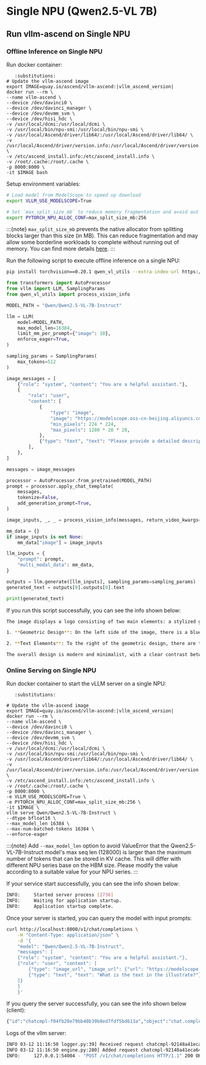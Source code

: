 # Single NPU (Qwen2.5-VL 7B)

## Run vllm-ascend on Single NPU

### Offline Inference on Single NPU

Run docker container:

```{code-block} bash
   :substitutions:
# Update the vllm-ascend image
export IMAGE=quay.io/ascend/vllm-ascend:|vllm_ascend_version|
docker run --rm \
--name vllm-ascend \
--device /dev/davinci0 \
--device /dev/davinci_manager \
--device /dev/devmm_svm \
--device /dev/hisi_hdc \
-v /usr/local/dcmi:/usr/local/dcmi \
-v /usr/local/bin/npu-smi:/usr/local/bin/npu-smi \
-v /usr/local/Ascend/driver/lib64/:/usr/local/Ascend/driver/lib64/ \
-v /usr/local/Ascend/driver/version.info:/usr/local/Ascend/driver/version.info \
-v /etc/ascend_install.info:/etc/ascend_install.info \
-v /root/.cache:/root/.cache \
-p 8000:8000 \
-it $IMAGE bash
```

Setup environment variables:

```bash
# Load model from ModelScope to speed up download
export VLLM_USE_MODELSCOPE=True

# Set `max_split_size_mb` to reduce memory fragmentation and avoid out of memory
export PYTORCH_NPU_ALLOC_CONF=max_split_size_mb:256
```

:::{note}
`max_split_size_mb` prevents the native allocator from splitting blocks larger than this size (in MB). This can reduce fragmentation and may allow some borderline workloads to complete without running out of memory. You can find more details [<u>here</u>](https://www.hiascend.com/document/detail/zh/CANNCommunityEdition/800alpha003/apiref/envref/envref_07_0061.html).
:::

Run the following script to execute offline inference on a single NPU:

```bash
pip install torchvision==0.20.1 qwen_vl_utils --extra-index-url https://download.pytorch.org/whl/cpu/
```

```python
from transformers import AutoProcessor
from vllm import LLM, SamplingParams
from qwen_vl_utils import process_vision_info

MODEL_PATH = "Qwen/Qwen2.5-VL-7B-Instruct"

llm = LLM(
    model=MODEL_PATH,
    max_model_len=16384,
    limit_mm_per_prompt={"image": 10},
    enforce_eager=True,
)

sampling_params = SamplingParams(
    max_tokens=512
)

image_messages = [
    {"role": "system", "content": "You are a helpful assistant."},
    {
        "role": "user",
        "content": [
            {
                "type": "image",
                "image": "https://modelscope.oss-cn-beijing.aliyuncs.com/resource/qwen.png",
                "min_pixels": 224 * 224,
                "max_pixels": 1280 * 28 * 28,
            },
            {"type": "text", "text": "Please provide a detailed description of this image"},
        ],
    },
]

messages = image_messages

processor = AutoProcessor.from_pretrained(MODEL_PATH)
prompt = processor.apply_chat_template(
    messages,
    tokenize=False,
    add_generation_prompt=True,
)

image_inputs, _, _ = process_vision_info(messages, return_video_kwargs=True)

mm_data = {}
if image_inputs is not None:
    mm_data["image"] = image_inputs

llm_inputs = {
    "prompt": prompt,
    "multi_modal_data": mm_data,
}

outputs = llm.generate([llm_inputs], sampling_params=sampling_params)
generated_text = outputs[0].outputs[0].text

print(generated_text)
```

If you run this script successfully, you can see the info shown below:

```bash
The image displays a logo consisting of two main elements: a stylized geometric design and a pair of text elements.

1. **Geometric Design**: On the left side of the image, there is a blue geometric design that appears to be made up of interconnected shapes. These shapes resemble a network or a complex polygonal structure, possibly hinting at a technological or interconnected theme. The design is monochromatic and uses only blue as its color, which could be indicative of a specific brand or company.

2. **Text Elements**: To the right of the geometric design, there are two lines of text. The first line reads "TONGYI" in a sans-serif font, with the "YI" part possibly being capitalized. The second line reads "Qwen" in a similar sans-serif font, but in a smaller size.

The overall design is modern and minimalist, with a clear contrast between the geometric and textual elements. The use of blue for the geometric design could suggest themes of technology, connectivity, or innovation, which are common associations with the color blue in branding. The simplicity of the design makes it easily recognizable and memorable.
```

### Online Serving on Single NPU

Run docker container to start the vLLM server on a single NPU:

```{code-block} bash
   :substitutions:

# Update the vllm-ascend image
export IMAGE=quay.io/ascend/vllm-ascend:|vllm_ascend_version|
docker run --rm \
--name vllm-ascend \
--device /dev/davinci0 \
--device /dev/davinci_manager \
--device /dev/devmm_svm \
--device /dev/hisi_hdc \
-v /usr/local/dcmi:/usr/local/dcmi \
-v /usr/local/bin/npu-smi:/usr/local/bin/npu-smi \
-v /usr/local/Ascend/driver/lib64/:/usr/local/Ascend/driver/lib64/ \
-v /usr/local/Ascend/driver/version.info:/usr/local/Ascend/driver/version.info \
-v /etc/ascend_install.info:/etc/ascend_install.info \
-v /root/.cache:/root/.cache \
-p 8000:8000 \
-e VLLM_USE_MODELSCOPE=True \
-e PYTORCH_NPU_ALLOC_CONF=max_split_size_mb:256 \
-it $IMAGE \
vllm serve Qwen/Qwen2.5-VL-7B-Instruct \
--dtype bfloat16 \
--max_model_len 16384 \
--max-num-batched-tokens 16384 \
--enforce-eager
```

:::{note}
Add `--max_model_len` option to avoid ValueError that the Qwen2.5-VL-7B-Instruct model's max seq len (128000) is larger than the maximum number of tokens that can be stored in KV cache. This will differ with different NPU series base on the HBM size. Please modify the value according to a suitable value for your NPU series.
:::

If your service start successfully, you can see the info shown below:

```bash
INFO:     Started server process [2736]
INFO:     Waiting for application startup.
INFO:     Application startup complete.
```

Once your server is started, you can query the model with input prompts:

```bash
curl http://localhost:8000/v1/chat/completions \
    -H "Content-Type: application/json" \
    -d '{
    "model": "Qwen/Qwen2.5-VL-7B-Instruct",
    "messages": [
    {"role": "system", "content": "You are a helpful assistant."},
    {"role": "user", "content": [
        {"type": "image_url", "image_url": {"url": "https://modelscope.oss-cn-beijing.aliyuncs.com/resource/qwen.png"}},
        {"type": "text", "text": "What is the text in the illustrate?"}
    ]}
    ]
    }'
```

If you query the server successfully, you can see the info shown below (client):

```bash
{"id":"chatcmpl-f04fb20e79bb40b39b8ed7fdf5bd613a","object":"chat.completion","created":1741749149,"model":"Qwen/Qwen2.5-VL-7B-Instruct","choices":[{"index":0,"message":{"role":"assistant","reasoning_content":null,"content":"The text in the illustration reads \"TONGYI Qwen.\"","tool_calls":[]},"logprobs":null,"finish_reason":"stop","stop_reason":null}],"usage":{"prompt_tokens":74,"total_tokens":89,"completion_tokens":15,"prompt_tokens_details":null},"prompt_logprobs":null}
```

Logs of the vllm server:

```bash
INFO 03-12 11:16:50 logger.py:39] Received request chatcmpl-92148a41eca64b6d82d3d7cfa5723aeb: prompt: '<|im_start|>system\nYou are a helpful assistant.<|im_end|>\n<|im_start|>user\n<|vision_start|><|image_pad|><|vision_end|>\nWhat is the text in the illustrate?<|im_end|>\n<|im_start|>assistant\n', params: SamplingParams(n=1, presence_penalty=0.0, frequency_penalty=0.0, repetition_penalty=1.0, temperature=1.0, top_p=1.0, top_k=-1, min_p=0.0, seed=None, stop=[], stop_token_ids=[], bad_words=[], include_stop_str_in_output=False, ignore_eos=False, max_tokens=16353, min_tokens=0, logprobs=None, prompt_logprobs=None, skip_special_tokens=True, spaces_between_special_tokens=True, truncate_prompt_tokens=None, guided_decoding=None), prompt_token_ids: None, lora_request: None, prompt_adapter_request: None.
INFO 03-12 11:16:50 engine.py:280] Added request chatcmpl-92148a41eca64b6d82d3d7cfa5723aeb.
INFO:     127.0.0.1:54004 - "POST /v1/chat/completions HTTP/1.1" 200 OK
```
